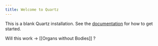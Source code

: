 ```yaml
---
title: Welcome to Quartz
---
```




This is a blank Quartz installation.
See the [documentation](https://quartz.jzhao.xyz) for how to get started.

Will this work -> [[Organs without Bodies]] ?